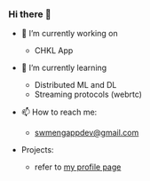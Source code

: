 ### Hi there 👋

- 🔭 I’m currently working on
  - CHKL App


- 🌱 I’m currently learning
  - Distributed ML and DL
  - Streaming protocols (webrtc)
 
- 📫 How to reach me:
  - swmengappdev@gmail.com

- Projects:
  - refer to [my profile page](https://wms2537.github.io)
<!--
**wms2537/wms2537** is a ✨ _special_ ✨ repository because its `README.md` (this file) appears on your GitHub profile.

Here are some ideas to get you started:

- 🔭 I’m currently working on ...
- 🌱 I’m currently learning ...
- 👯 I’m looking to collaborate on ...
- 🤔 I’m looking for help with ...
- 💬 Ask me about ...
- 📫 How to reach me: ...
- 😄 Pronouns: ...
- ⚡ Fun fact: ...
-->
